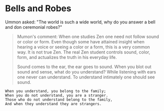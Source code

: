 # Bells and Robes

Ummon asked: "The world is such a wide world, why do you answer a bell and don ceremonial robes?"

> Mumon's comment: When one studies Zen one need not follow sound or color or form. Even though some have attained insight when hearing a voice or seeing a color or a form, this is a very common way. It is not true Zen. The real Zen student controls sound, color, form, and actualizes the truth in his everyday life.
>
> Sound comes to the ear, the ear goes to sound. When you blot out sound and sense, what do you understand? While listening with ears one never can understand. To understand intimately one should see sound.

```
When you understand, you belong to the family;
When you do not understand, you are a stranger.
Those who do not understand belong to the family,
And when they understand they are strangers.
```
